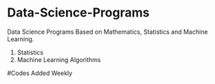 # Data-Science-Programs
Data Science Programs Based on Mathematics, Statistics and Machine Learning.
1. Statistics
2. Machine Learning Algorithms

#Codes Added Weekly
